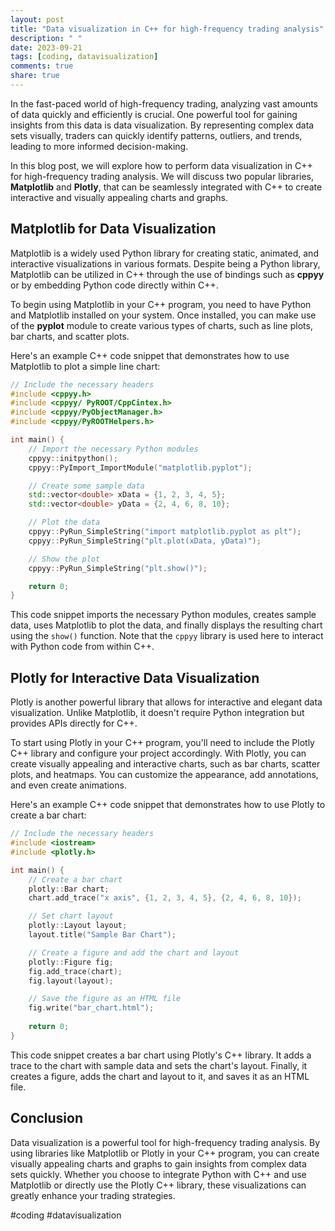 ```yaml
---
layout: post
title: "Data visualization in C++ for high-frequency trading analysis"
description: " "
date: 2023-09-21
tags: [coding, datavisualization]
comments: true
share: true
---
```


In the fast-paced world of high-frequency trading, analyzing vast amounts of data quickly and efficiently is crucial. One powerful tool for gaining insights from this data is data visualization. By representing complex data sets visually, traders can quickly identify patterns, outliers, and trends, leading to more informed decision-making.

In this blog post, we will explore how to perform data visualization in C++ for high-frequency trading analysis. We will discuss two popular libraries, **Matplotlib** and **Plotly**, that can be seamlessly integrated with C++ to create interactive and visually appealing charts and graphs.

## Matplotlib for Data Visualization

Matplotlib is a widely used Python library for creating static, animated, and interactive visualizations in various formats. Despite being a Python library, Matplotlib can be utilized in C++ through the use of bindings such as **cppyy** or by embedding Python code directly within C++.

To begin using Matplotlib in your C++ program, you need to have Python and Matplotlib installed on your system. Once installed, you can make use of the **pyplot** module to create various types of charts, such as line plots, bar charts, and scatter plots.

Here's an example C++ code snippet that demonstrates how to use Matplotlib to plot a simple line chart:

```cpp
// Include the necessary headers
#include <cppyy.h>
#include <cppyy/ PyROOT/CppCintex.h>
#include <cppyy/PyObjectManager.h>
#include <cppyy/PyROOTHelpers.h>

int main() {
    // Import the necessary Python modules
    cppyy::initpython();
    cppyy::PyImport_ImportModule("matplotlib.pyplot");

    // Create some sample data
    std::vector<double> xData = {1, 2, 3, 4, 5};
    std::vector<double> yData = {2, 4, 6, 8, 10};

    // Plot the data
    cppyy::PyRun_SimpleString("import matplotlib.pyplot as plt");
    cppyy::PyRun_SimpleString("plt.plot(xData, yData)");

    // Show the plot
    cppyy::PyRun_SimpleString("plt.show()");

    return 0;
}
```

This code snippet imports the necessary Python modules, creates sample data, uses Matplotlib to plot the data, and finally displays the resulting chart using the `show()` function. Note that the `cppyy` library is used here to interact with Python code from within C++.

## Plotly for Interactive Data Visualization

Plotly is another powerful library that allows for interactive and elegant data visualization. Unlike Matplotlib, it doesn't require Python integration but provides APIs directly for C++.

To start using Plotly in your C++ program, you'll need to include the Plotly C++ library and configure your project accordingly. With Plotly, you can create visually appealing and interactive charts, such as bar charts, scatter plots, and heatmaps. You can customize the appearance, add annotations, and even create animations.

Here's an example C++ code snippet that demonstrates how to use Plotly to create a bar chart:

```cpp
// Include the necessary headers
#include <iostream>
#include <plotly.h>

int main() {
    // Create a bar chart
    plotly::Bar chart;
    chart.add_trace("x axis", {1, 2, 3, 4, 5}, {2, 4, 6, 8, 10});

    // Set chart layout
    plotly::Layout layout;
    layout.title("Sample Bar Chart");

    // Create a figure and add the chart and layout
    plotly::Figure fig;
    fig.add_trace(chart);
    fig.layout(layout);

    // Save the figure as an HTML file
    fig.write("bar_chart.html");
    
    return 0;
}
```

This code snippet creates a bar chart using Plotly's C++ library. It adds a trace to the chart with sample data and sets the chart's layout. Finally, it creates a figure, adds the chart and layout to it, and saves it as an HTML file.

## Conclusion

Data visualization is a powerful tool for high-frequency trading analysis. By using libraries like Matplotlib or Plotly in your C++ program, you can create visually appealing charts and graphs to gain insights from complex data sets quickly. Whether you choose to integrate Python with C++ and use Matplotlib or directly use the Plotly C++ library, these visualizations can greatly enhance your trading strategies.

#coding #datavisualization